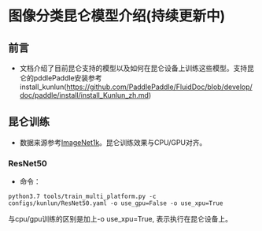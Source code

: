 # 图像分类昆仑模型介绍(持续更新中)

## 前言

* 文档介绍了目前昆仑支持的模型以及如何在昆仑设备上训练这些模型。支持昆仑的pddlePaddle安装参考install_kunlun(https://github.com/PaddlePaddle/FluidDoc/blob/develop/doc/paddle/install/install_Kunlun_zh.md)

## 昆仑训练
* 数据来源参考[ImageNet1k](https://github.com/PaddlePaddle/PaddleClas/blob/dygraph/docs/en/tutorials/data_en.md)。昆仑训练效果与CPU/GPU对齐。

### ResNet50
* 命令：

```python3.7 tools/train_multi_platform.py -c configs/kunlun/ResNet50.yaml -o use_gpu=False -o use_xpu=True```

与cpu/gpu训练的区别是加上-o use_xpu=True, 表示执行在昆仑设备上。
